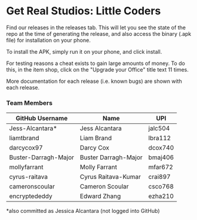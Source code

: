 # Get Real Studios: Little Coders
Find our releases in the releases tab. This will let you see the state of the repo at the time of generating the release, and also access the binary (.apk file) for installation on your phone.

To install the APK, simply run it on your phone, and click install.

For testing reasons a cheat exists to gain large amounts of money.
To do this, in the item shop, click on the "Upgrade your Office" title text 11 times.

More documentation for each release (i.e. known bugs) are shown with each release.

### Team Members

| GitHub Username | Name | UPI |
| --------------- | ---- | --- |
| Jess-Alcantara* | Jess Alcantara | jalc504 |
| liamtbrand | Liam Brand | lbra112 |
| darcycox97 | Darcy Cox | dcox740 |
| Buster-Darragh-Major | Buster Darragh-Major | bmaj406 |
| mollyfarrant | Molly Farrant | mfar672 |
| cyrus-raitava | Cyrus Raitava-Kumar | crai897 |
| cameronscoular | Cameron Scoular | csco768 |
| encryptededdy | Edward Zhang | ezha210 |

\*also committed as Jessica Alcantara (not logged into GitHub)
